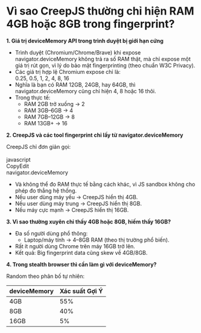 # Vì sao CreepJS thường chỉ hiện RAM 4GB hoặc 8GB trong fingerprint?

**1. Giá trị deviceMemory API trong trình duyệt bị giới hạn cứng**

* Trình duyệt (Chromium/Chrome/Brave) khi expose navigator.deviceMemory không trả ra số RAM thật, mà chỉ expose một giá trị rút gọn, vì lý do bảo mật fingerprinting (theo chuẩn W3C Privacy).
* Các giá trị hợp lệ Chromium expose chỉ là:\
  0.25, 0.5, 1, 2, 4, 8, 16
* Nghĩa là bạn có RAM 12GB, 24GB, hay 64GB, thì navigator.deviceMemory cũng chỉ hiện 4, 8 hoặc 16 thôi.
* Trong thực tế:
  * RAM 2GB trở xuống → 2
  * RAM 3GB–6GB → 4
  * RAM 7GB–12GB → 8
  * RAM 13GB+ → 16

**2. CreepJS và các tool fingerprint chỉ lấy từ navigator.deviceMemory**

CreepJS chỉ đơn giản gọi:\
\
javascript\
CopyEdit\
navigator.deviceMemory

* Và không thể đo RAM thực tế bằng cách khác, vì JS sandbox không cho phép đo thẳng hệ thống.
* Nếu user dùng máy yếu → CreepJS hiển thị 4GB.
* Nếu user dùng máy trung → CreepJS hiển thị 8GB.
* Nếu máy cực mạnh → CreepJS hiển thị 16GB.

**3. Vì sao thường xuyên chỉ thấy 4GB hoặc 8GB, hiếm thấy 16GB?**

* Đa số người dùng phổ thông:
  * Laptop/máy tính → 4–8GB RAM (theo thị trường phổ biến).
* Rất ít người dùng Chrome trên máy 16GB trở lên.
* Kết quả: Big fingerprint data cũng skew về 4GB/8GB.

**4. Trong stealth browser thì cần làm gì với deviceMemory?**

&#x20;Random theo phân bố tự nhiên:

| deviceMemory | Xác suất Gợi Ý |
| ------------ | -------------- |
| 4GB          | 55%            |
| 8GB          | 40%            |
| 16GB         | 5%             |
